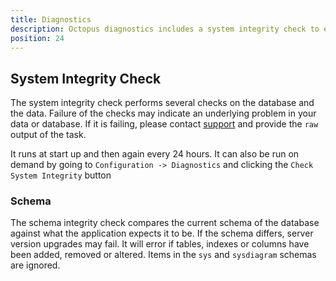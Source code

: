 ```yaml
---
title: Diagnostics
description: Octopus diagnostics includes a system integrity check to ensure the system's database schema and data are correct.
position: 24
---
```


## System Integrity Check

The system integrity check performs several checks on the database and the data. Failure
of the checks may indicate an underlying problem in your data or database. If it is failing,
please contact [support](https://octopus.com/support) and provide the `raw` output of the task.

It runs at start up and then again every 24 hours. It can also be run on demand by going 
to `Configuration -> Diagnostics` and clicking the `Check System Integrity` button

### Schema
The schema integrity check compares the current schema of the database against what the application
expects it to be. If the schema differs, server version upgrades may fail. It will error if tables, 
indexes or columns have been added, removed or altered. Items in the `sys` and `sysdiagram` schemas
are ignored.

